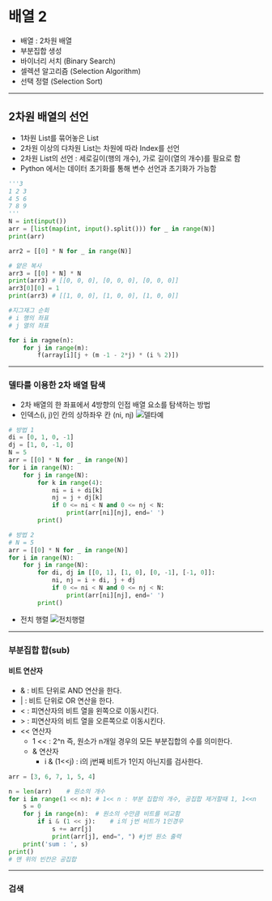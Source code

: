 # 배열 2
- 배열 : 2차원 배열
- 부분집합 생성
- 바이너리 서치 (Binary Search)
- 셀렉션 알고리즘 (Selection Algorithm)
- 선택 정렬 (Selection Sort)
---
## 2차원 배열의 선언
- 1차원 List를 묶어놓은 List
- 2차원 이상의 다차원 List는 차원에 따라 Index를 선언
- 2차원 List의 선언 : 세로길이(행의 개수), 가로 길이(열의 개수)를 필요로 함
- Python 에서는 데이터 초기화를 통해 변수 선언과 초기화가 가능함
```python
'''3
1 2 3
4 5 6
7 8 9
'''
N = int(input())
arr = [list(map(int, input().split())) for _ in range(N)]
print(arr)

arr2 = [[0] * N for _ in range(N)]

# 얕은 복사
arr3 = [[0] * N] * N
print(arr3) # [[0, 0, 0], [0, 0, 0], [0, 0, 0]]
arr3[0][0] = 1
print(arr3) # [[1, 0, 0], [1, 0, 0], [1, 0, 0]]
```
```python
#지그재그 순회
# i 행의 좌표
# j 열의 좌표

for i in ragne(n):
    for j in range(m):
        f(array[i][j + (m -1 - 2*j) * (i % 2)])
```
---
### 델타를 이용한 2차 배열 탐색
- 2차 배열의 한 좌표에서 4방향의 인접 배열 요소를 탐색하는 방법
- 인덱스(i, j)인 칸의 상하좌우 칸 (ni, nj)
![델타예](/델타를이용한2차원배열.PNG)
```python
# 방법 1
di = [0, 1, 0, -1]
dj = [1, 0, -1, 0]
N = 5
arr = [[0] * N for _ in range(N)]
for i in range(N):
    for j in range(N):
        for k in range(4):
            ni = i + di[k]
            nj = j + dj[k]
            if 0 <= ni < N and 0 <= nj < N:
                print(arr[ni][nj], end=' ')
        print()
```
```python
# 방법 2
# N = 5
arr = [[0] * N for _ in range(N)]
for i in range(N):
    for j in range(N):
        for di, dj in [[0, 1], [1, 0], [0, -1], [-1, 0]]:
            ni, nj = i + di, j + dj
            if 0 <= ni < N and 0 <= nj < N:
                print(arr[ni][nj], end=' ')
        print()
```

- 전치 행렬
![전치행렬](/전치행렬.PNG)
---
### 부분집합 합(sub)
#### 비트 연산자
- & : 비트 단위로 AND 연산을 한다.
- | : 비트 단위로 OR 연산을 한다.
- < : 피연산자의 비트 열을 왼쪽으로 이동시킨다.
- \> : 피연산자의 비트 열을 오른쪽으로 이동시킨다.
- << 연산자
  - 1 << : 2^n 즉, 원소가 n개일 경우의 모든 부분집합의 수를 의미한다.
  - & 연산자
    - i & (1<<j) : i의 j번째 비트가 1인지 아닌지를 검사한다.
```python
arr = [3, 6, 7, 1, 5, 4]

n = len(arr)    # 원소의 개수
for i in range(1 << n): # 1<< n : 부분 집합의 개수, 공집합 제거할때 1, 1<<n
    s = 0
    for j in range(n):  # 원소의 수만큼 비트를 비교함
        if i & (1 << j):    # i의 j번 비트가 1인경우
            s += arr[j]
            print(arr[j], end=", ") #j번 원소 출력
    print('sum : ', s)
print()
# 맨 위의 빈칸은 공집합
```
---
### 검색 
